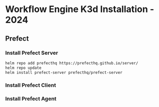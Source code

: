 # Workflow Engine K3d Installation - 2024

## Prefect

### Install Prefect Server
```sh
helm repo add prefecthq https://prefecthq.github.io/server/
helm repo update
helm install prefect-server prefecthq/prefect-server
```

### Install Prefect Client

### Install Prefect Agent
